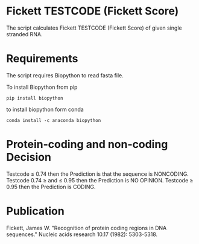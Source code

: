 # Fickett TESTCODE (Fickett Score)
The script calculates Fickett TESTCODE (Fickett Score) of given single stranded RNA.
# Requirements
The script requires Biopython to read fasta file.

To install Biopython from pip
```
pip install biopython
```
to install biopython form conda
```
conda install -c anaconda biopython
```

# Protein-coding and non-coding Decision 
Testcode ≤ 0.74 then the Prediction is that the sequence is NONCODING. 
Testcode 0.74 ≥ and ≤ 0.95 then the Prediction is NO OPINION.
Testcode ≥ 0.95 then the Prediction is CODING.

# Publication
Fickett, James W. "Recognition of protein coding regions in DNA sequences." Nucleic acids research 10.17 (1982): 5303-5318.
